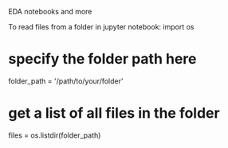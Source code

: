 EDA notebooks and more



To read files from a folder in jupyter notebook:
import os

# specify the folder path here
folder_path = '/path/to/your/folder'

# get a list of all files in the folder
files = os.listdir(folder_path)

